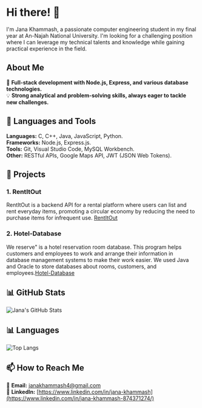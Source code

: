 # Hi there! 👋

I'm Jana Khammash, a passionate computer engineering student in my final year at An-Najah National University. I'm looking for a challenging position where I can leverage my technical talents and knowledge while gaining practical experience in the field.

## About Me

🌟 **Full-stack development with Node.js, Express, and various database technologies.**  
💡 **Strong analytical and problem-solving skills, always eager to tackle new challenges.**

## 🚀 Languages and Tools

**Languages:** C, C++, Java, JavaScript, Python.  
**Frameworks:** Node.js, Express.js.  
**Tools:** Git, Visual Studio Code, MySQL Workbench.  
**Other:** RESTful APIs, Google Maps API, JWT (JSON Web Tokens).

## 🌟 Projects

### 1. RentItOut
RentItOut is a backend API for a rental platform where users can list and rent everyday items, promoting a circular economy by reducing the need to purchase items for infrequent use. [RentItOut](https://github.com/JanaKhammash3/RentItOut)
### 2. Hotel-Database
We reserve" is a hotel reservation room database. This program helps customers and employees to work and arrange their information in database management systems to make their work easier. We used Java and Oracle to store databases about rooms, customers, and employees.[Hotel-Database](https://github.com/JanaKhammash3/Hotel-Database-)

## 📊 GitHub Stats

![Jana's GitHub Stats](https://github-readme-stats.vercel.app/api?username=JanaKhammash3&show_icons=true&theme=radical)
## 📊 Languages
![Top Langs](https://github-readme-stats.vercel.app/api/top-langs/?username=JanaKhammash3&layout=compact&theme=radical)

## 📫 How to Reach Me

📧 **Email:** [janakhammash4@gmail.com](mailto:janakhammash4@gmail.com)  
💼 **LinkedIn:** [https://www.linkedin.com/in/jana-khammash](https://www.linkedin.com/in/jana-khammash-874371274/)

